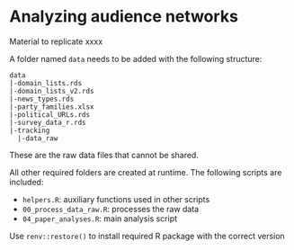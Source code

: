 
# Analyzing audience networks

Material to replicate xxxx

A folder named `data` needs to be added with the following structure:

```
data  
|-domain_lists.rds  
|-domain_lists_v2.rds  
|-news_types.rds  
|-party_families.xlsx  
|-political_URLs.rds  
|-survey_data_r.rds  
|-tracking  
  |-data_raw
```

These are the raw data files that cannot be shared.

All other required folders are created at runtime.
The following scripts are included:

- `helpers.R`: auxiliary functions used in other scripts
- `00_process_data_raw.R`: processes the raw data
- `04_paper_analyses.R`: main analysis script

Use `renv::restore()` to install required R package with the correct version